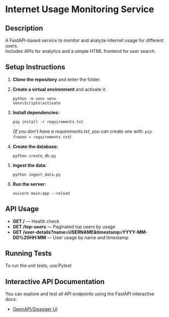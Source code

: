 # Internet Usage Monitoring Service

## Description

A FastAPI-based service to monitor and analyze internet usage for different users.  
Includes APIs for analytics and a simple HTML frontend for user search.

## Setup Instructions

1. **Clone the repository** and enter the folder.
2. **Create a virtual environment** and activate it:
   ```
   python -m venv venv
   venv\Scripts\activate
   ```
3. **Install dependencies:**
   ```
   pip install -r requirements.txt
   ```
   *(If you don’t have a requirements.txt, you can create one with: `pip freeze > requirements.txt`)*

4. **Create the database:**
   ```
   python create_db.py
   ```

5. **Ingest the data:**
   ```
   python ingest_data.py
   ```

6. **Run the server:**
   ```
   uvicorn main:app --reload
   ```

## API Usage

- **GET /** — Health check
- **GET /top-users** — Paginated top users by usage
- **GET /user-details?name=USERNAME&timestamp=YYYY-MM-DD%20HH:MM** — User usage by name and timestamp

## Running Tests

To run the unit tests, use:Pytest



## Interactive API Documentation

You can explore and test all API endpoints using the FastAPI interactive docs:

- [OpenAPI/Swagger UI](http://127.0.0.1:8000/docs)
